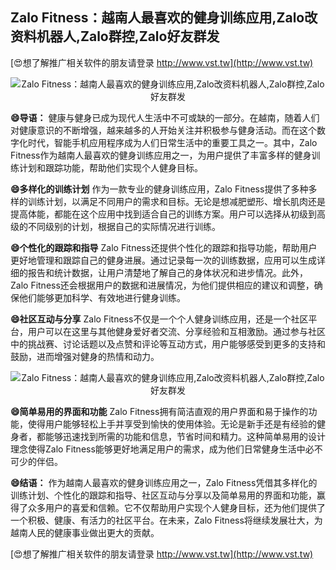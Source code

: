 ## **Zalo Fitness：越南人最喜欢的健身训练应用,Zalo改资料机器人,Zalo群控,Zalo好友群发**

[😍想了解推广相关软件的朋友请登录 http://www.vst.tw](http://www.vst.tw)

 <center><img src="https://vst.tw/MP4/tuiguang/png/1.png" alt="Zalo Fitness：越南人最喜欢的健身训练应用,Zalo改资料机器人,Zalo群控,Zalo好友群发"></center>

**😄导语：**
健康与健身已成为现代人生活中不可或缺的一部分。在越南，随着人们对健康意识的不断增强，越来越多的人开始关注并积极参与健身活动。而在这个数字化时代，智能手机应用程序成为人们日常生活中的重要工具之一。其中，Zalo Fitness作为越南人最喜欢的健身训练应用之一，为用户提供了丰富多样的健身训练计划和跟踪功能，帮助他们实现个人健身目标。

**😄多样化的训练计划**
作为一款专业的健身训练应用，Zalo Fitness提供了多种多样的训练计划，以满足不同用户的需求和目标。无论是想减肥塑形、增长肌肉还是提高体能，都能在这个应用中找到适合自己的训练方案。用户可以选择从初级到高级的不同级别的计划，根据自己的实际情况进行训练。

**😄个性化的跟踪和指导**
Zalo Fitness还提供个性化的跟踪和指导功能，帮助用户更好地管理和跟踪自己的健身进展。通过记录每一次的训练数据，应用可以生成详细的报告和统计数据，让用户清楚地了解自己的身体状况和进步情况。此外，Zalo Fitness还会根据用户的数据和进展情况，为他们提供相应的建议和调整，确保他们能够更加科学、有效地进行健身训练。

**😄社区互动与分享**
Zalo Fitness不仅是一个个人健身训练应用，还是一个社区平台，用户可以在这里与其他健身爱好者交流、分享经验和互相激励。通过参与社区中的挑战赛、讨论话题以及点赞和评论等互动方式，用户能够感受到更多的支持和鼓励，进而增强对健身的热情和动力。

 <center><img src="https://vst.tw/MP4/tuiguang/png/7.png" alt="Zalo Fitness：越南人最喜欢的健身训练应用,Zalo改资料机器人,Zalo群控,Zalo好友群发"></center>

**😄简单易用的界面和功能**
Zalo Fitness拥有简洁直观的用户界面和易于操作的功能，使得用户能够轻松上手并享受到愉快的使用体验。无论是新手还是有经验的健身者，都能够迅速找到所需的功能和信息，节省时间和精力。这种简单易用的设计理念使得Zalo Fitness能够更好地满足用户的需求，成为他们日常健身生活中必不可少的伴侣。

**😄结语：**
作为越南人最喜欢的健身训练应用之一，Zalo Fitness凭借其多样化的训练计划、个性化的跟踪和指导、社区互动与分享以及简单易用的界面和功能，赢得了众多用户的喜爱和信赖。它不仅帮助用户实现个人健身目标，还为他们提供了一个积极、健康、有活力的社区平台。在未来，Zalo Fitness将继续发展壮大，为越南人民的健康事业做出更大的贡献。

[😍想了解推广相关软件的朋友请登录 http://www.vst.tw](http://www.vst.tw)



